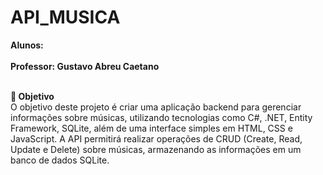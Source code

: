 # API_MUSICA
**Alunos:**<br/><br/>
**Professor: Gustavo Abreu Caetano**<br/><br/>

**📌 Objetivo**<br/>
O objetivo deste projeto é criar uma aplicação backend para gerenciar informações sobre músicas, utilizando tecnologias como C#, .NET, Entity Framework, SQLite, além de uma interface simples em HTML, CSS e JavaScript. A API permitirá realizar operações de CRUD (Create, Read, Update e Delete) sobre músicas, armazenando as informações em um banco de dados SQLite.
